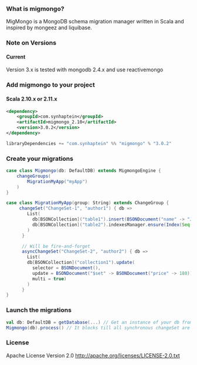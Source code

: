 ### What is migmongo?

MigMongo is a MongoDB schema migration manager written in Scala and inspired by mongeez and liquibase.

### Note on Versions

#### Current

Version 3.x is tested with mongodb 2.4.x and use reactivemongo

### Add migmongo to your project

#### Scala 2.10.x or 2.11.x
```xml
<dependency>
    <groupId>com.synhaptein</groupId>
	<artifactId>migmongo_2.10</artifactId>
	<version>3.0.2</version>
</dependency>
```

```scala
libraryDependencies += "com.synhaptein" %% "migmongo" % "3.0.2"
```

### Create your migrations
```scala
case class Migmongo(db: DefaultDB) extends MigmongoEngine {
    changeGroups(
        MigrationMyApp("myApp")
    )
}

case class MigrationMyApp(group: String) extends ChangeGroup {
     changeSet("ChangeSet-1", "author1") { db =>
        List(
          db[BSONCollection]("table1").insert(BSONDocument("name" -> "John Doe")),
          db[BSONCollection]("table2").indexesManager.ensure(Index(Seq("field1" -> Ascending, "field2" -> Descending)))
        )
      }

      // Will be fire-and-forget
      asyncChangeSet("ChangeSet-2", "author2") { db =>
        List(
        db[BSONCollection]("collection1").update(
          selector = BSONDocument(),
          update = BSONDocument("$set" -> BSONDocument("price" -> 180)),
          multi = true)
        )
      }
}
```

### Launch the migrations

```scala
val db: DefaultDB = getDatabase(...) // Get an instance of your db from reactivemongo
Migmongo(db).process() // It blocks till all synchronous changeSet are done
```


### License

Apache License Version 2.0
http://apache.org/licenses/LICENSE-2.0.txt
